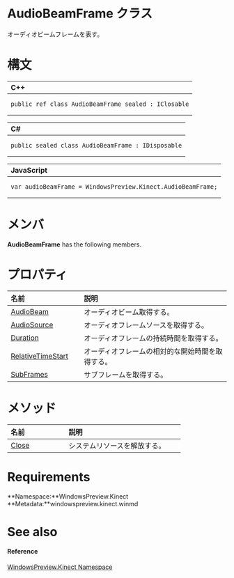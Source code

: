 AudioBeamFrame クラス  
====================  

オーディオビームフレームを表す。
<span id="syntaxSection"></span>

構文
======  

<table>
<colgroup>
<col width="100%" />
</colgroup>
<thead>
<tr class="header">
<th align="left">C++</th>
</tr>
</thead>
<tbody>
<tr class="odd">
<td align="left"><pre><code>public ref class AudioBeamFrame sealed : IClosable</code></pre></td>
</tr>
</tbody>
</table>

<table>
<colgroup>
<col width="100%" />
</colgroup>
<thead>
<tr class="header">
<th align="left">C#</th>
</tr>
</thead>
<tbody>
<tr class="odd">
<td align="left"><pre><code>public sealed class AudioBeamFrame : IDisposable</code></pre></td>
</tr>
</tbody>
</table>

<table>
<colgroup>
<col width="100%" />
</colgroup>
<thead>
<tr class="header">
<th align="left">JavaScript</th>
</tr>
</thead>
<tbody>
<tr class="odd">
<td align="left"><pre><code>var audioBeamFrame = WindowsPreview.Kinect.AudioBeamFrame;</code></pre></td>
</tr>
</tbody>
</table>

<span id="classMembersSection"></span>

メンバ
=======  

**AudioBeamFrame** has the following members.  

<span id="publicpropertiesSection"></span>

プロパティ  
==========  

<table>
<colgroup>
<col width="30%" />
<col width="60%" />
</colgroup>
<thead>
<tr class="header">
<th align="left">名前</th>
<th align="left">説明</th>
</tr>
</thead>
<tbody>
<tr class="odd">
<td align="left"><a href="AudioBeamFrame_Class/Properties/AudioBeam_Property.md">AudioBeam</a></td>
<td align="left">オーディオビーム取得する。</td>
</tr>
<tr class="even">
<td align="left"><a href="AudioBeamFrame_Class/Properties/AudioSource_Property.md">AudioSource</a></td>
<td align="left">オーディオフレームソースを取得する。</td>
</tr>
<tr class="odd">
<td align="left"><a href="AudioBeamFrame_Class/Properties/Duration_Property.md">Duration</a></td>
<td align="left">オーディオフレームの持続時間を取得する。</td>
</tr>
<tr class="even">
<td align="left"><a href="AudioBeamFrame_Class/Properties/RelativeTimeStart_Property.md">RelativeTimeStart</a></td>
<td align="left">オーディオフレームの相対的な開始時間を取得する。</td>
</tr>
<tr class="odd">
<td align="left"><a href="AudioBeamFrame_Class/Properties/SubFrames_Property.md">SubFrames</a></td>
<td align="left">サブフレームを取得する。</td>
</tr>
</tbody>
</table>

<span id="publicmethodsSection"></span>

メソッド  
=======  

<table>
<colgroup>
<col width="30%" />
<col width="60%" />
</colgroup>
<thead>
<tr class="header">
<th align="left">名前</th>
<th align="left">説明</th>
</tr>
</thead>
<tbody>
<tr class="odd">
<td align="left"><a href="AudioBeamFrame_Class/Methods/Close_Method.md">Close</a></td>
<td align="left">システムリソースを解放する。</td>
</tr>
</tbody>
</table>

<span id="requirements"></span>

Requirements  
============  

**Namespace:**WindowsPreview.Kinect  
**Metadata:**windowspreview.kinect.winmd  

<span id="ID4EZ"></span>

See also  
========  

<span id="ID4E2"></span>
#### Reference  

[WindowsPreview.Kinect Namespace](../Kinect.md)  



<!--Please do not edit the data in the comment block below.-->
<!--
TOCTitle : AudioBeamFrame Class
RLTitle : AudioBeamFrame Class
KeywordK : AudioBeamFrame class, about
HelpPriority : 2
TopicType : apiref
KeywordF : WindowsPreview.Kinect.AudioBeamFrame
KeywordF : AudioBeamFrame
KeywordF : WindowsPreview.Kinect.AudioBeamFrame
KeywordA : T:WindowsPreview.Kinect.AudioBeamFrame
AssetID : T:WindowsPreview.Kinect.AudioBeamFrame
Locale : en-us
CommunityContent : 1
APIType : Managed
APILocation : windowspreview.kinect.winmd
APIName : WindowsPreview.Kinect.AudioBeamFrame
TargetOS : Windows
TopicType : kbSyntax
DevLang : VB
DevLang : CSharp
DevLang : JavaScript
DevLang : C++
DocSet : K4Wv2
ProjType : K4Wv2Proj
Technology : Kinect for Windows
Product : Kinect for Windows SDK v2
productversion : 20
-->
